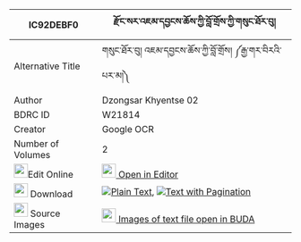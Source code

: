 |IC92DEBF0|རྫོང་སར་འཇམ་དབྱངས་ཆོས་ཀྱི་བློ་གྲོས་ཀྱི་གསུང་ཐོར་བུ། 
| --- | --- 
|Alternative Title |གསུང་ཐོར་བུ། འཇམ་དབྱངས་ཆོས་ཀྱི་བློ་གྲོས། ༼རྒྱ་གར་བིརའི་པར་མ།༽
|Author| Dzongsar Khyentse 02
|BDRC ID | W21814
|Creator | Google OCR
|Number of Volumes| 2
|<img width="25" src="https://img.icons8.com/color/25/000000/edit-property.png">Edit Online| [<img width="25" src="https://avatars.githubusercontent.com/u/45091458?s=200&v=4"> Open in Editor](http://editor.openpecha.org/IC92DEBF0)
|<img width="25" src="https://img.icons8.com/fluent/48/000000/download-2.png"/>  Download | [![](https://img.icons8.com/color/20/000000/txt.png)Plain Text](https://github.com/Openpecha/IC92DEBF0/releases/download/v2/dzong_sa_ra_jamyang_cho_kyi_lo_plain_IC92DEBF0.zip), [![](https://img.icons8.com/color/20/000000/txt.png)Text with Pagination](https://github.com/Openpecha/IC92DEBF0/releases/download/v2/dzong_sa_ra_jamyang_cho_kyi_lo_pages_IC92DEBF0.zip)
|<img width="25" src="https://img.icons8.com/plasticine/100/000000/pictures-folder.png"/>  Source Images | [<img width="25" src="https://library.bdrc.io/icons/BUDA-small.svg"> Images of text file open in BUDA](https://library.bdrc.io/show/bdr:W21814)